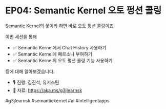 # EP04: Semantic Kernel 오토 펑션 콜링

Semantic Kernel의 꽃이라 하면 바로 오토 펑션 콜링이죠.

이번 세션을 통해

- ✅ Semantic Kernel에서 Chat History 사용하기
- ✅ Semantic Kernel에 페르소나 부여하기
- ✅ Semantic Kernel의 오토 펑션 콜링 기능 사용하기

등에 대해 알아보겠습니다.

- 🎙️ 진행: 김진석, 유저스틴
- 📜 자료: https://aka.ms/g3jlearnsk

#g3jlearnsk #semantickernel #ai #intelligentapps
